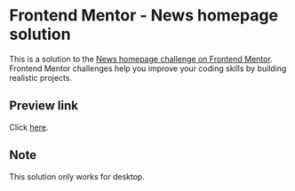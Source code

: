# Frontend Mentor - News homepage solution

This is a solution to the [News homepage challenge on Frontend Mentor](https://www.frontendmentor.io/challenges/news-homepage-H6SWTa1MFl). Frontend Mentor challenges help you improve your coding skills by building realistic projects. 

## Preview link
Click [here](https://httung12303.github.io/news-homepage-main/).

## Note
This solution only works for desktop.
